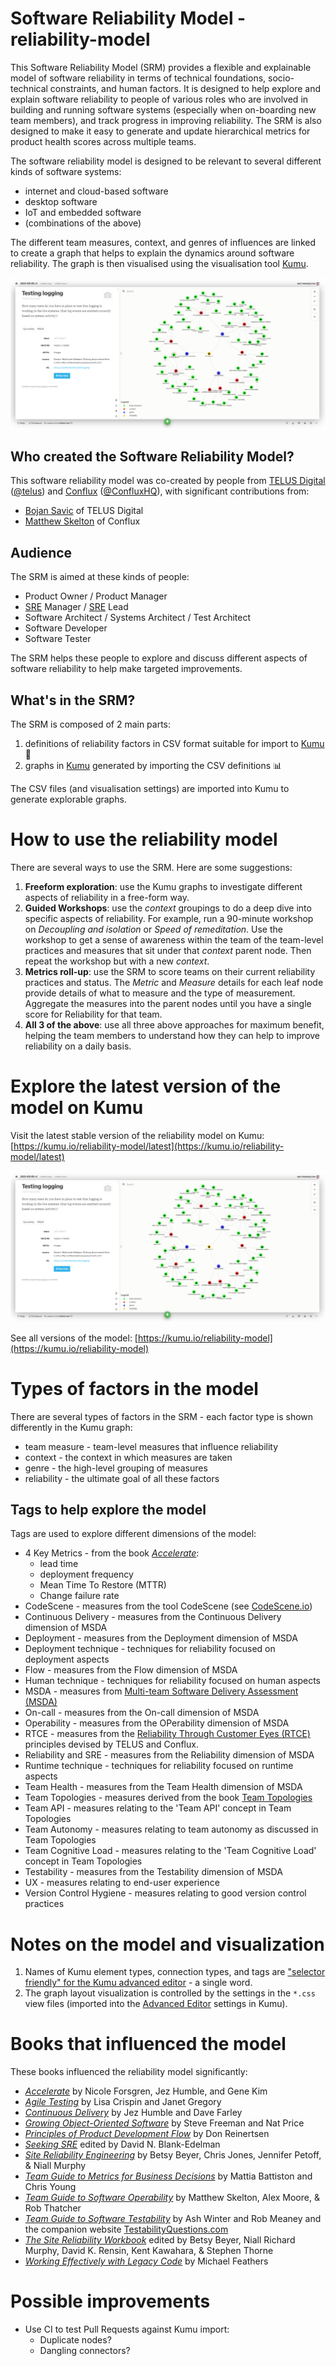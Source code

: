 # Software Reliability Model - reliability-model

This Software Reliability Model (SRM) provides a flexible and explainable model of software reliability in terms of technical foundations, socio-technical constraints, and human factors. It is designed to help explore and explain software reliability to people of various roles who are involved in building and running software systems (especially when on-boarding new team members), and track progress in improving reliability. The SRM is also designed to make it easy to generate and update hierarchical metrics for product health scores across multiple teams.

The software reliability model is designed to be relevant to several different kinds of software systems:

* internet and cloud-based software
* desktop software
* IoT and embedded software
* (combinations of the above)

The different team measures, context, and genres of influences are linked to create a graph that helps to explain the dynamics around software reliability. The graph is then visualised using the visualisation tool [Kumu](https://kumu.io/).

![Screenshot of the reliability model visualised in Kumu](screenshots/2021-05-06--telus-conflux-reliability-model-in-kumu.png)

## Who created the Software Reliability Model?

This software reliability model was co-created by people from [TELUS Digital](https://www.telus.com/en/digital) ([@telus](https://github.com/telus)) and [Conflux](http://confluxhq.net/) ([@ConfluxHQ](https://github.com/ConfluxHQ)), with significant contributions from:

* [Bojan Savic](https://github.com/savicbo) of TELUS Digital
* [Matthew Skelton](https://github.com/matthewskelton) of Conflux

## Audience

The SRM is aimed at these kinds of people:

* Product Owner / Product Manager
* [SRE](https://sre.google/) Manager / [SRE](https://sre.google/) Lead
* Software Architect / Systems Architect / Test Architect
* Software Developer
* Software Tester

The SRM helps these people to explore and discuss different aspects of software reliability to help make targeted improvements.

## What's in the SRM?

The SRM is composed of 2 main parts:

1. definitions of reliability factors in CSV format suitable for import to [Kumu](https://kumu.io/) 📄
2. graphs in [Kumu](https://kumu.io/) generated by importing the CSV definitions 📊

The CSV files (and visualisation settings) are imported into Kumu to generate explorable graphs.

# How to use the reliability model

There are several ways to use the SRM. Here are some suggestions:

1. **Freeform exploration**: use the Kumu graphs to investigate different aspects of reliability in a free-form way.
1. **Guided Workshops**: use the _context_ groupings to do a deep dive into specific aspects of reliability. For example, run a 90-minute workshop on _Decoupling and isolation_ or _Speed of remeditation_. Use the workshop to get a sense of awareness within the team of the team-level practices and measures that sit under that _context_ parent node. Then repeat the workshop but with a new _context_.
1. **Metrics roll-up**: use the SRM to score teams on their current reliability practices and status. The _Metric_ and _Measure_ details for each leaf node provide details of what to measure and the type of measurement. Aggregate the measures into the parent nodes until you have a single score for Reliability for that team.
1. **All 3 of the above**: use all three above approaches for maximum benefit, helping the team members to understand how they can help to improve reliability on a daily basis.

# Explore the latest version of the model on Kumu

Visit the latest stable version of the reliability model on Kumu: [https://kumu.io/reliability-model/latest](https://kumu.io/reliability-model/latest)

![Screenshot of SRM graph visualization on Kumu](screenshots/2021-05-06--telus-conflux-reliability-model-in-kumu.png)

See all versions of the model: [https://kumu.io/reliability-model](https://kumu.io/reliability-model)

# Types of factors in the model

There are several types of factors in the SRM - each factor type is shown differently in the Kumu graph:

* team measure - team-level measures that influence reliability
* context - the context in which measures are taken
* genre - the high-level grouping of measures
* reliability - the ultimate goal of all these factors

## Tags to help explore the model

Tags are used to explore different dimensions of the model:

* 4 Key Metrics - from the book [_Accelerate_](https://itrevolution.com/book/accelerate/):
  - lead time
  - deployment frequency
  - Mean Time To Restore (MTTR)
  - Change failure rate
* CodeScene - measures from the tool CodeScene (see [CodeScene.io](https://codescene.io/))
* Continuous Delivery - measures from the Continuous Delivery dimension of MSDA
* Deployment - measures from the Deployment dimension of MSDA
* Deployment technique - techniques for reliability focused on deployment aspects
* Flow - measures from the Flow dimension of MSDA
* Human technique - techniques for reliability focused on human aspects
* MSDA - measures from [Multi-team Software Delivery Assessment (MSDA)](http://softwaredeliveryassessment.com/)
* On-call - measures from the On-call dimension of MSDA
* Operability - measures from the OPerability dimension of MSDA
* RTCE - measures from the [Reliability Through Customer Eyes (RTCE)](http://rtce.net/) principles devised by TELUS and Conflux.
* Reliability and SRE - measures from the Reliability dimension of MSDA
* Runtime technique - techniques for reliability focused on runtime aspects
* Team Health - measures from the Team Health dimension of MSDA
* Team Topologies - measures derived from the book [Team Topologies](https://teamtopologies.com/)
* Team API - measures relating to the 'Team API' concept in Team Topologies
* Team Autonomy - measures relating to team autonomy as discussed in Team Topologies
* Team Cognitive Load - measures relating to the 'Team Cognitive Load' concept in Team Topologies
* Testability - measures from the Testability dimension of MSDA
* UX - measures relating to end-user experience
* Version Control Hygiene - measures relating to good version control practices

# Notes on the model and visualization

1. Names of Kumu element types, connection types, and tags are ["selector friendly" for the Kumu advanced editor](https://docs.kumu.io/guides/import.html#try-to-be-selector-friendly) - a single word.
2. The graph layout visualization is controlled by the settings in the `*.css` view files (imported into the [Advanced Editor](https://docs.kumu.io/overview/view-editors.html#advanced-editor) settings in Kumu).

# Books that influenced the model

These books influenced the reliability model significantly:

* [_Accelerate_](https://wordery.com/accelerate-nicole-forsgren-phd-9781942788331) by Nicole Forsgren, Jez Humble, and Gene Kim
* [_Agile Testing_](https://wordery.com/agile-testing-lisa-crispin-9780321534460) by Lisa Crispin and Janet Gregory
* [_Continuous Delivery_](http://continuousdelivery.com/) by Jez Humble and Dave Farley
* [_Growing Object-Oriented Software_](https://wordery.com/growing-object-oriented-software-guided-by-tests-steve-freeman-9780321503626) by Steve Freeman and Nat Price
* [_Principles of Product Development Flow_](https://wordery.com/the-principles-of-product-development-flow-donald-g-reinertsen-9781935401001) by Don Reinertsen
* [_Seeking SRE_](https://www.oreilly.com/library/view/seeking-sre/9781491978856/) edited by David N. Blank-Edelman
* [_Site Reliability Engineering_](https://sre.google/sre-book/table-of-contents/) by Betsy Beyer, Chris Jones, Jennifer Petoff, & Niall Murphy
* [_Team Guide to Metrics for Business Decisions_](http://bizmetricsbook.com/) by Mattia Battiston and Chris Young
* [_Team Guide to Software Operability_](http://operabilitybook.com/) by Matthew Skelton, Alex Moore, & Rob Thatcher
* [_Team Guide to Software Testability_](http://testabilitybook.com/) by Ash Winter and Rob Meaney and the companion website [TestabilityQuestions.com](http://TestabilityQuestions.com/)
* [_The Site Reliability Workbook_](https://sre.google/workbook/table-of-contents/) edited by Betsy Beyer, Niall Richard Murphy, David K. Rensin, Kent Kawahara, & Stephen Thorne
* [_Working Effectively with Legacy Code_](https://www.amazon.co.uk/Working-Effectively-Legacy-Michael-Feathers/dp/0131177052) by Michael Feathers

# Possible improvements

* Use CI to test Pull Requests against Kumu import:
  - Duplicate nodes?
  - Dangling connectors?
